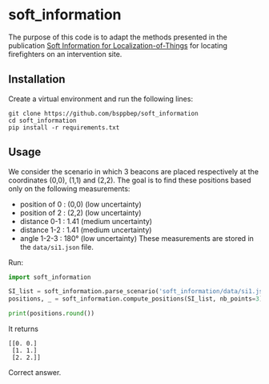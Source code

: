 # soft_information

The purpose of this code is to adapt the methods presented in the publication [Soft Information for Localization-of-Things](https://ieeexplore.ieee.org/abstract/document/8827486) for locating firefighters on an intervention site.


## Installation

Create a virtual environment and run the following lines:

    git clone https://github.com/bsppbep/soft_information
    cd soft_information
    pip install -r requirements.txt

## Usage
We consider the scenario in which 3 beacons are placed respectively at the coordinates (0,0), (1,1) and (2,2). The goal is to find these positions based only on the following measurements:
- position of 0 : (0,0) (low uncertainty)
- position of 2 : (2,2) (low uncertainty)
- distance 0-1 : 1.41 (medium uncertainty)
- distance 1-2 : 1.41 (medium uncertainty)
- angle 1-2-3 : 180° (low uncertainty)
These measurements are stored in the `data/si1.json` file.

Run:

```python
import soft_information

SI_list = soft_information.parse_scenario('soft_information/data/si1.json')
positions, _ = soft_information.compute_positions(SI_list, nb_points=3)

print(positions.round())
``` 

It returns

    [[0. 0.]
     [1. 1.]
     [2. 2.]]

Correct answer.

